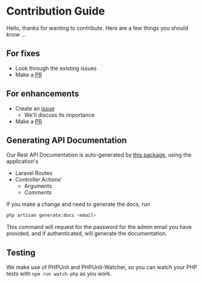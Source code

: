 # Contribution Guide

Hello, thanks for wanting to contribute. Here are a few things you should know ...

## For fixes

- Look through the existing issues
- Make a [PR](./pulls)

## For enhancements

- Create an [issue](./issues)
  - We'll discuss its importance
- Make a [PR](./pulls)

## Generating API Documentation

Our Rest API Documentation is auto-generated by [this package](https://github.com/mpociot/laravel-apidoc-generator), using the application's

- Laravel Routes
- Controller Actions'
  - Arguments
  - Comments

If you make a change and need to generate the docs, run

```bash
php artisan generate:docs <email>
```

This command will request for the password for the admin email you have provided, and if authenticated, will generate the documentation.

## Testing

We make use of PHPUnit and PHPUnit-Watcher, so you can watch your PHP tests with `npm run watch-php` as you work.